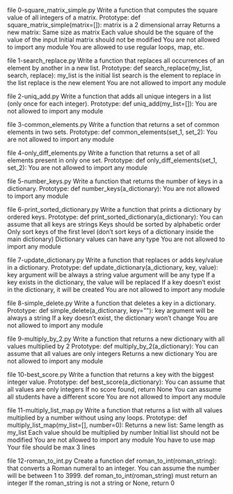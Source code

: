file 0-square_matrix_simple.py Write a function that computes the square value of all integers of a matrix.
Prototype: def square_matrix_simple(matrix=[]):
matrix is a 2 dimensional array
Returns a new matrix:
Same size as matrix
Each value should be the square of the value of the input
Initial matrix should not be modified
You are not allowed to import any module
You are allowed to use regular loops, map, etc.

file 1-search_replace.py  Write a function that replaces all occurrences of an element by another in a new list.
Prototype: def search_replace(my_list, search, replace):
my_list is the initial list
search is the element to replace in the list
replace is the new element
You are not allowed to import any module

file 2-uniq_add.py  Write a function that adds all unique integers in a list (only once for each integer).
Prototype: def uniq_add(my_list=[]):
You are not allowed to import any module

file 3-common_elements.py Write a function that returns a set of common elements in two sets.
Prototype: def common_elements(set_1, set_2):
You are not allowed to import any module 

file 4-only_diff_elements.py Write a function that returns a set of all elements present in only one set.
Prototype: def only_diff_elements(set_1, set_2):
You are not allowed to import any module

file 5-number_keys.py Write a function that returns the number of keys in a dictionary.
Prototype: def number_keys(a_dictionary):
You are not allowed to import any module 

file 6-print_sorted_dictionary.py  Write a function that prints a dictionary by ordered keys.
Prototype: def print_sorted_dictionary(a_dictionary):
You can assume that all keys are strings
Keys should be sorted by alphabetic order
Only sort keys of the first level (don’t sort keys of a dictionary inside the main dictionary)
Dictionary values can have any type
You are not allowed to import any module

file 7-update_dictionary.py Write a function that replaces or adds key/value in a dictionary.
Prototype: def update_dictionary(a_dictionary, key, value):
key argument will be always a string
value argument will be any type
If a key exists in the dictionary, the value will be replaced
If a key doesn’t exist in the dictionary, it will be created
You are not allowed to import any module 

file 8-simple_delete.py Write a function that deletes a key in a dictionary.
Prototype: def simple_delete(a_dictionary, key=""):
key argument will be always a string
If a key doesn’t exist, the dictionary won’t change
You are not allowed to import any module 

file 9-multiply_by_2.py Write a function that returns a new dictionary with all values multiplied by 2
Prototype: def multiply_by_2(a_dictionary):
You can assume that all values are only integers
Returns a new dictionary
You are not allowed to import any module 

file 10-best_score.py Write a function that returns a key with the biggest integer value.
Prototype: def best_score(a_dictionary):
You can assume that all values are only integers
If no score found, return None
You can assume all students have a different score
You are not allowed to import any module

file 11-multiply_list_map.py Write a function that returns a list with all values multiplied by a number without using any loops.
Prototype: def multiply_list_map(my_list=[], number=0):
Returns a new list:
Same length as my_list
Each value should be multiplied by number
Initial list should not be modified
You are not allowed to import any module
You have to use map
Your file should be max 3 lines 

file 12-roman_to_int.py Create a function def roman_to_int(roman_string): that converts a Roman numeral to an integer.
You can assume the number will be between 1 to 3999.
def roman_to_int(roman_string) must return an integer
If the roman_string is not a string or None, return 0 


